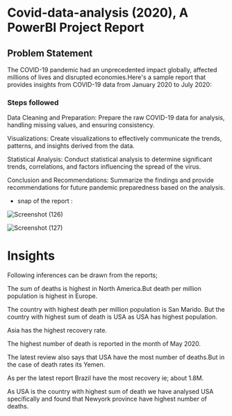 
# Covid-data-analysis (2020), A PowerBI Project Report

## Problem Statement

The COVID-19 pandemic had an unprecedented impact globally, affected millions of lives and disrupted economies.Here's a sample report that provides insights from COVID-19 data from January 2020 to July 2020:

### Steps followed 

Data Cleaning and Preparation: Prepare the raw COVID-19 data for analysis, handling missing values, and ensuring consistency.

Visualizations: Create visualizations to effectively communicate the trends, patterns, and insights derived from the data.

Statistical Analysis: Conduct statistical analysis to determine significant trends, correlations, and factors influencing the spread of the virus.

Conclusion and Recommendations: Summarize the findings and provide recommendations for future pandemic preparedness based on the analysis.

- snap of the report :

![Screenshot (126)](https://github.com/user-attachments/assets/63ed5ffb-c2e4-433f-8938-1745826f85dd)

![Screenshot (127)](https://github.com/user-attachments/assets/3902190c-a720-4803-9d09-4a09eb4e8c4d)
 
# Insights

Following inferences can be drawn from the reports;

The sum of deaths is highest in North America.But death per million population is highest in Europe.

The country with highest death per million population is San Marido. But the country with highest sum of death is USA as USA has highest population. 

Asia has the highest recovery rate.

The highest number of death is reported in the month of May 2020.

The latest review also says that USA have the most number of deaths.But in the case of death rates its Yemen.

As per the latest report Brazil have the most recovery ie; about 1.8M.

As USA is the country with highest sum of death we have analysed USA specifically and found that Newyork province have highest number of deaths. 
  
